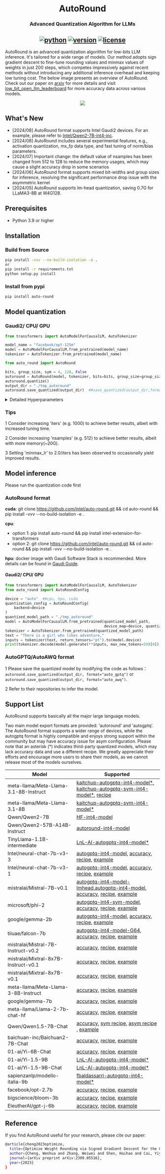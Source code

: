 <div align="center">

AutoRound
===========================
<h3> Advanced Quantization Algorithm for LLMs</h3>

[![python](https://img.shields.io/badge/python-3.8%2B-blue)](https://github.com/intel/auto-round)
[![version](https://img.shields.io/badge/release-0.2-green)](https://github.com/intel/auto-round)
[![license](https://img.shields.io/badge/license-Apache%202-blue)](https://github.com/intel/auto-round/blob/main/LICENSE)
---
<div align="left">

AutoRound is an advanced quantization algorithm for low-bits LLM inference. It's tailored for a wide range
of models. Our method adopts sign gradient descent to fine-tune rounding values and minmax values of weights in just 200
steps,
which competes impressively against recent methods without introducing any additional inference overhead and keeping low tuning cost. The below
image presents an overview of AutoRound. Check out our paper on [arxiv](https://arxiv.org/pdf/2309.05516v4) for more details and visit [low_bit_open_llm_leaderboard](https://huggingface.co/spaces/Intel/low_bit_open_llm_leaderboard) for more accuracy data across various models.

<div align="center">

![](docs/imgs/autoround_overview.png)

<div align="left">

## What's New

* [2024/08] AutoRound format supports Intel Gaudi2 devices. For an example, please refer to [Intel/Qwen2-7B-int4-inc](https://huggingface.co/Intel/Qwen2-7B-int4-inc).
* [2024/08] AutoRound includes several experimental features, e.g., activation quantization, mx_fp data type, and fast tuning of norm/bias parameters.
* [2024/07] Important change: the default value of nsamples has been changed from 512 to 128 to reduce the  memory usages, which may cause a slight accuracy drop in some scenarios
* [2024/06] AutoRound format supports mixed bit-widths and group sizes for inference, resolving the significant performance drop issue with the asymmetric kernel
* [2024/05] AutoRound supports lm-head quantization, saving 0.7G for LLaMA3-8B at W4G128.


## Prerequisites

- Python 3.9 or higher

## Installation

### Build from Source

```bash
pip install -vvv --no-build-isolation -e .
or
pip install -r requirements.txt
python setup.py install


```

### Install from pypi

```bash
pip install auto-round
```

## Model quantization

### Gaudi2/ CPU/ GPU

```python
from transformers import AutoModelForCausalLM, AutoTokenizer

model_name = "facebook/opt-125m"
model = AutoModelForCausalLM.from_pretrained(model_name)
tokenizer = AutoTokenizer.from_pretrained(model_name)

from auto_round import AutoRound

bits, group_size, sym = 4, 128, False
autoround = AutoRound(model, tokenizer, bits=bits, group_size=group_size, sym=sym)
autoround.quantize()
output_dir = "./tmp_autoround"
autoround.save_quantized(output_dir)  ##save_quantized(output_dir,format="auto_gptq")
```

<details>
  <summary>Detailed Hyperparameters</summary>

- `model`: The PyTorch model to be quantized.

- `tokenizer`: An optional tokenizer for processing input data. If none, a dataset must be provided.

- `bits (int)`: Number of bits for quantization (default is 4).

- `group_size (int)`: Size of the quantization group (default is 128).

- `sym (bool)`: Whether to use symmetric quantization (default is False).

- `enable_quanted_input (bool)`: Whether to use the output of the previous quantized block as the input for the current
  block for tuning (default is True).

- `enable_minmax_tuning (bool)`: Whether to enable weight min-max tuning (default is True).

- `iters (int)`: Number of tuning iterations (default is 200).

- `lr (float)`: The learning rate for rounding value (default is None, it will be set to 1.0/iters automatically).

- `minmax_lr (float)`: The learning rate for min-max tuning (default is None, it will be set to lr automatically).

- `nsamples (int)`: Number of samples for tuning (default is 128).

- `seqlen (int)`: Data length of the sequence for tuning (default is 2048).

- `batch_size (int)`: Batch size for training (default is 8).

- `scale_dtype (str)`: The data type of quantization scale to be used (default is "float16"), different kernels have
  different choices.

- `amp (bool)`: Whether to use automatic mixed precision (default is True).

- `nblocks (int)`: Packing several blocks as one for tuning together (default is 1).

- `gradient_accumulate_steps (int)`: Number of gradient accumulation steps (default is 1).

- `low_gpu_mem_usage (bool)`: Whether to save GPU memory at the cost of ~20% more tuning time (default is False).

- `dataset Union[str, list, tuple, torch.utils.data.DataLoader]`: The dataset name for tuning (default is "
  NeelNanda/pile-10k"). Local json file and combination of datasets have been supported, e.g. "
  ./tmp.json,NeelNanda/pile-10k:train, mbpp:train+validation+test"

- `layer_config (dict)`: Configuration for weight quantization (default is an empty dictionary), mainly for mixed bits
  or mixed precision.

- `device`: The device to be used for tuning. The default is set to 'auto', allowing for automatic detection.

</details>

### Tips

1 Consider increasing 'iters' (e.g. 1000) to achieve better results, albeit with increased tuning time.

2 Consider increasing 'nsamples' (e.g. 512) to achieve better results, albeit with more memory(~20G).

3 Setting 'minmax_lr' to 2.0/iters has been observed to occasionally yield improved results.

## Model inference

Please run the quantization code first

### AutoRound format

**cuda**: git clone https://github.com/intel/auto-round.git && cd auto-round && pip install -vvv --no-build-isolation
-e .

**cpu**:

* option 1: pip install auto-round && pip install intel-extension-for-transformers
* option 2: git clone https://github.com/intel/auto-round.git && cd auto-round && pip install -vvv --no-build-isolation
  -e .

**hpu**: docker image with Gaudi Software Stack is recommended. More details can be found
in [Gaudi Guide](https://docs.habana.ai/en/latest/).

#### Gaudi2/ CPU/ GPU

```python
from transformers import AutoModelForCausalLM, AutoTokenizer
from auto_round import AutoRoundConfig

device = "auto"  ##cpu, hpu, cuda
quantization_config = AutoRoundConfig(
    backend=device
)
quantized_model_path = "./tmp_autoround"
model = AutoModelForCausalLM.from_pretrained(quantized_model_path,
                                             device_map=device, quantization_config=quantization_config)
tokenizer = AutoTokenizer.from_pretrained(quantized_model_path)
text = "There is a girl who likes adventure,"
inputs = tokenizer(text, return_tensors="pt").to(model.device)
print(tokenizer.decode(model.generate(**inputs, max_new_tokens=50)[0]))
```

### AutoGPTQ/AutoAWQ format

1 Please save the quantized model by modifying the code as follows： `autoround.save_quantized(output_dir, format="auto_gptq")` or `autoround.save_quantized(output_dir, format="auto_awq")`.

2 Refer to their repositories to infer the model.


## Support List

AutoRound supports basically all the major large language models.

Two main model export formats are provided: 'autoround' and 'autogptq'. The AutoRound format supports a wider range of devices, while the autogptq format is highly compatible and enjoys strong support within the community but may have accuracy issue for asym configuration. 
Please note that an asterisk (*) indicates third-party quantized models, which may lack accuracy data and use a different recipe. We greatly appreciate their efforts and encourage more users to share their models, as we cannot release most of the models ourselves.

Model                                | Supported                                                           |
|--------------------------------------|---------------------------------------------------------------------------------------------------------------------------------------------------------------------------------------------------------------------------------------------------------------------------------------------------------------------|
| meta-llama/Meta-Llama-3.1-8B-Instruct        | [kaitchup-autogptq-int4-model*](https://huggingface.co/kaitchup/Meta-Llama-3.1-8B-Instruct-autoround-gptq-4bit-asym), [kaitchup-autogptq-sym-int4-model*](https://huggingface.co/kaitchup/Meta-Llama-3.1-8B-Instruct-autoround-gptq-4bit-sym), [recipe](https://huggingface.co/Intel/Meta-Llama-3.1-8B-Instruct-int4-inc)           |
| meta-llama/Meta-Llama-3.1-8B                 | [kaitchup-autogptq-sym-int4-model*](https://huggingface.co/kaitchup/Meta-Llama-3.1-8B-autoround-gptq-4bit-sym)     |
| Qwen/Qwen2-7B            | [HF-int4-model](https://huggingface.co/Intel/Qwen2-7B-int4-inc)    
| Qwen/Qwen2-57B-A14B-Instruct                 | [autoround-int4-model](https://huggingface.co/Intel/Qwen2-57B-A14B-Instruct-int4-inc)     |
| TinyLlama-1.1B-intermediate   | [LnL-AI-autogptq-int4-model*](LnL-AI/TinyLlama-1.1B-intermediate-step-1341k-3T-autoround-lm_head-symFalse)     | 
| Intel/neural-chat-7b-v3-3            | [autogptq-int4-model](https://huggingface.co/Intel/neural-chat-7b-v3-3-int4-inc), [accuracy](./docs/neural-chat-7b-v3-3-acc.md), [recipe](./examples/language-modeling/scripts/neural-chat-7b-v3-3.sh), [example](./examples/language-modeling/)                            |
| Intel/neural-chat-7b-v3-1            | [autogptq-int4-model](https://huggingface.co/Intel/neural-chat-7b-v3-1-int4-inc), [accuracy](./docs/neural-chat-7b-v3-1-acc.md), [recipe](./examples/language-modeling/scripts/neural-chat-7b-v3-1.sh), [example](./examples/language-modeling/)                            |
| mistralai/Mistral-7B-v0.1            | [autogptq-int4-model-lmhead](https://huggingface.co/Intel/Mistral-7B-v0.1-int4-inc-lmhead),[autogptq-int4-model](https://huggingface.co/Intel/Mistral-7B-v0.1-int4-inc), [accuracy](./docs/Mistral-7B-v0.1-acc.md), [recipe](./examples/language-modeling/scripts/Mistral-7B-v0.1.sh), [example](./examples/language-modeling/) |
| microsoft/phi-2                      | [autogptq-int4-sym-model](https://huggingface.co/Intel/phi-2-int4-inc), [accuracy](./docs/phi-2-acc.md), [recipe](./examples/language-modeling/scripts/phi-2.sh), [example](./examples/language-modeling/)     
| google/gemma-2b                      | [autogptq-int4-model](https://huggingface.co/Intel/gemma-2b-int4-inc), [accuracy](./docs/gemma-2b-acc.md), [recipe](./examples/language-modeling/scripts/gemma-2b.sh),  [example](./examples/language-modeling/)                    |
| tiiuae/falcon-7b                     | [autogptq-int4-model-G64](https://huggingface.co/Intel/falcon-7b-int4-inc), [accuracy](./docs/falcon-7b-acc.md), [recipe](./examples/language-modeling/scripts/falcon-7b.sh), [example](./examples/language-modeling/)                     |
| mistralai/Mistral-7B-Instruct-v0.2   | [accuracy](./docs/Mistral-7B-Instruct-v0.2-acc.md), [recipe](./examples/language-modeling/scripts/Mistral-7B-Instruct-v0.2.sh),  [example](./examples/language-modeling/)                                           |
| mistralai/Mixtral-8x7B-Instruct-v0.1 | [accuracy](./docs/Mixtral-8x7B-Instruct-v0.1-acc.md), [recipe](./examples/language-modeling/scripts/Mixtral-8x7B-Instruct-v0.1.sh),  [example](./examples/language-modeling/)                                     |
| mistralai/Mixtral-8x7B-v0.1          | [accuracy](./docs/Mixtral-8x7B-v0.1-acc.md), [recipe](./examples/language-modeling/scripts/Mixtral-8x7B-v0.1.sh), [example](./examples/language-modeling/)                                                                 |
| meta-llama/Meta-Llama-3-8B-Instruct  | [accuracy](./docs/Meta-Llama-3-8B-Instruct-acc.md), [recipe](./examples/language-modeling/scripts/Meta-Llama-3-8B-Instruct.sh), [example](./examples/language-modeling/)                                                                                                                                            |
| google/gemma-7b                      | [accuracy](./docs/gemma-7b-acc.md), [recipe](./examples/language-modeling/scripts/gemma-7b.sh),  [example](./examples/language-modeling/)                                                                                                                                                                           |
| meta-llama/Llama-2-7b-chat-hf        | [accuracy](./docs/Llama-2-7b-chat-hf-acc.md), [recipe](./examples/language-modeling/scripts/Llama-2-7b-chat-hf.sh), [example](./examples/language-modeling/)                                                                                                                                                        |
| Qwen/Qwen1.5-7B-Chat                 | [accuracy](./docs/Qwen1.5-7B-Chat-acc.md), [sym recipe](./examples/language-modeling/scripts/Qwen1.5-7B-Chat-sym.sh), [asym recipe ](./examples/language-modeling/scripts/Qwen1.5-7B-Chat-asym.sh), [example](./examples/language-modeling/)                                                                        |
| baichuan-inc/Baichuan2-7B-Chat       | [accuracy](./docs/baichuan2-7b-chat-acc.md), [recipe](./examples/language-modeling/scripts/baichuan2-7b-chat.sh), [example](./examples/language-modeling/)                                                                                                                                                          |
| 01-ai/Yi-6B-Chat                     | [accuracy](./docs/Yi-6B-Chat-acc.md), [recipe](./examples/language-modeling/scripts/Yi-6B-Chat.sh), [example](./examples/language-modeling/)                    |
| 01-ai/Yi-1.5-9B                      | [LnL-AI-autogptq-int4-model*](https://huggingface.co/LnL-AI/Yi-1.5-9B-4bit-gptq-autoround)   |
| 01-ai/Yi-1.5-9B-Chat                 | [LnL-AI-autogptq-int4-model*](https://huggingface.co/LnL-AI/Yi-1.5-9B-Chat-4bit-gptq-autoround)   |
| sapienzanlp/modello-italia-9b   | [fbaldassarri-autogptq-int4-model*](https://huggingface.co/fbaldassarri/modello-italia-9b-autoround-w4g128-cpu)|                                               
| facebook/opt-2.7b                    | [accuracy](./docs/opt-2.7b-acc.md), [recipe](./examples/language-modeling/scripts/opt-2.7b.sh), [example](./examples/language-modeling/)                    |
| bigscience/bloom-3b                  | [accuracy](./docs/bloom-3B-acc.md), [recipe](./examples/language-modeling/scripts/bloom-3b.sh), [example](./examples/language-modeling/)                    |
| EleutherAI/gpt-j-6b                  | [accuracy](./docs/gpt-j-6B-acc.md), [recipe](./examples/language-modeling/scripts/gpt-j-6b.sh), [example](./examples/language-modeling/)                    | 
                                                                                                                    

## Reference

If you find AutoRound useful for your research, please cite our paper:

```bash
@article{cheng2023optimize,
  title={Optimize Weight Rounding via Signed Gradient Descent for the Quantization of LLMs},
  author={Cheng, Wenhua and Zhang, Weiwei and Shen, Haihao and Cai, Yiyang and He, Xin and Lv, Kaokao and Liu, Yi},
  journal={arXiv preprint arXiv:2309.05516},
  year={2023}
}
```

